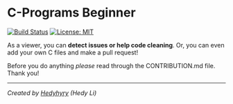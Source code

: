 # C-Programs Beginner
[![Build Status](https://travis-ci.com/hedyhyry/c-programs-beginner.svg?branch=master)](https://travis-ci.com/hedyhyry/c-programs-beginner)
[![License: MIT](https://img.shields.io/badge/License-MIT-yellow.svg)](https://opensource.org/licenses/MIT)

As a viewer, you can **detect issues or help code cleaning**. 
Or, you can even add your own C files and make a pull request!

Before you do anything *please* read through the CONTRIBUTION.md file. Thank you!






---
*Created by [Hedyhyry](https://github.com/hedyhyry) (Hedy Li)*
